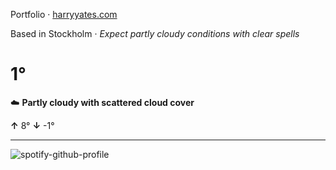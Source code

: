Portfolio · [harryyates.com](https://harryyates.com)

<!-- WEATHER_START -->
Based in Stockholm · *Expect partly cloudy conditions with clear spells*

# 1°
☁️ **Partly cloudy with scattered cloud cover**

**↑** 8° **↓** -1°

---
<!-- WEATHER_END -->

<p align="left">
  <a>
    <img src="https://spotify-github-profile.kittinanx.com/api/view?uid=bigbello&cover_image=true&theme=natemoo-re&show_offline=true&background_color=121212&interchange=false&bar_color=53b14f&bar_color_cover=false" alt="spotify-github-profile">
  </a>
</p>